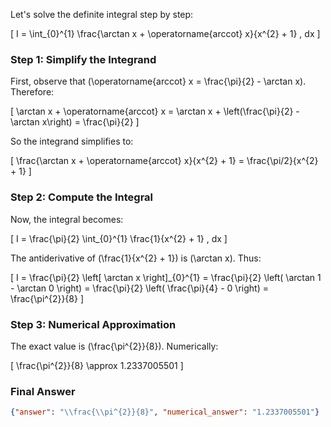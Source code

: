 Let's solve the definite integral step by step:

\[
I = \int_{0}^{1} \frac{\arctan x + \operatorname{arccot} x}{x^{2} + 1} \, dx
\]

### Step 1: Simplify the Integrand
First, observe that \(\operatorname{arccot} x = \frac{\pi}{2} - \arctan x\). Therefore:

\[
\arctan x + \operatorname{arccot} x = \arctan x + \left(\frac{\pi}{2} - \arctan x\right) = \frac{\pi}{2}
\]

So the integrand simplifies to:

\[
\frac{\arctan x + \operatorname{arccot} x}{x^{2} + 1} = \frac{\pi/2}{x^{2} + 1}
\]

### Step 2: Compute the Integral
Now, the integral becomes:

\[
I = \frac{\pi}{2} \int_{0}^{1} \frac{1}{x^{2} + 1} \, dx
\]

The antiderivative of \(\frac{1}{x^{2} + 1}\) is \(\arctan x\). Thus:

\[
I = \frac{\pi}{2} \left[ \arctan x \right]_{0}^{1} = \frac{\pi}{2} \left( \arctan 1 - \arctan 0 \right) = \frac{\pi}{2} \left( \frac{\pi}{4} - 0 \right) = \frac{\pi^{2}}{8}
\]

### Step 3: Numerical Approximation
The exact value is \(\frac{\pi^{2}}{8}\). Numerically:

\[
\frac{\pi^{2}}{8} \approx 1.2337005501
\]

### Final Answer
```json
{"answer": "\\frac{\\pi^{2}}{8}", "numerical_answer": "1.2337005501"}
```